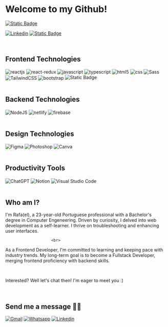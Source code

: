 <br>

# Welcome to my Github!


[![Static Badge](https://img.shields.io/badge/My%20Website-%23617566?style=for-the-badge&logo=data%3Aimage%2Fpng%3Bbase64%2CiVBORw0KGgoAAAANSUhEUgAAADIAAAAyCAYAAAAeP4ixAAAACXBIWXMAAAsTAAALEwEAmpwYAAAG00lEQVR4nO1a6Y8URRQfQDw%2FeF9gvDGamGgiKBg%2FaFS8IvE%2B8IjReOAC4hUvFgQiAgIag3hFJPrBf4BElwUEj2hEQA5BVnFlYXdm%2Br3umV0%2FsSu0%2BY2%2Fwkcx0z3LzsrGbCWd6a56R706Xv3eq8lk%2Bsv%2FtBSLxWNV9XZVnSsiDaraJCKRiPzFJ1LVrWx7Q1VvKxQKx2T6Qmlubj5cRO5X1WUi0qWqcXce8IhIo4iMhazMQTLgWVXNmU5h1Heb78YgCG5033xfZtp3g8cYllXVp5uamg77T4wIw%2FByVd1iOrQxDMNnVHWqG2VVHe%2FoHZ35nmgMmAJeEdlk5P2sqiN7exbmm1HfGobhXXEcDxCRESLSKSJ7VPVhy%2BcbghIEwaPs9C4RGQ4ZYRjeDZlmdufVfLlhU6rqV2bEJ8dxfAja8Kuq69jhBT5vOUNY%2Fy7b1nqy6s1%2BWxlF0dE1MUJEhojIehrxu6pe6rWPY1tzS0vLEdUaks1mjxKRFvI%2B7vFcBnls%2Bymfz5%2FSIyPa2tpOVNVtbi8EQXCqbY%2FjeLCIbOdmvrecjEqGoNDjlQYBsjL7D%2BBG8v%2Fa3t5%2B%2FAEZwWleTkXt%2BXz%2BnISObI%2FjeFB3DYEOEdlBGWP9duiEbrYvraQjsfDQsn7%2FTxF5MwiC8wxNyVDsmQQ5FQ1he71z1xkW6IAu6PT6MKtbRoRheAM8EDwRvJCqLqFHcgLXicgMngWdSWs4zRAsV3o8yJphHEdMnUvQB%2BMVR1dlBDas2xeq%2BpKrz%2BfzF4vIIhEpeKfzLlX9El5IROrCMLwe7hjLgrClRId3LpURoMFZQ8%2B1kgNmZQLaLIJOMyCT3X6pyi3jdKWwzf4GRInj%2BFARudlt8lo%2BIrIdsqGjnF53zuBQTTQC8MDBDghMMThLuitV9VoMgIh8SFC4WlV%2FI1DcO8qoU9UfSPOBqk4CL2WUYEqSThG5hXRt5Yy1hPdR6QactglGnEa6YhzHA1MMTtwjKEQHbskOTaErwRkggSRDGtnBJ5IUi8gYKl2RRFetIaRbQd1jUnTXka6hIgyhZ%2BhMO3xEZBo7OLuGhsxhB19NO6RdP%2BFA0uT2lz5RlHFGEAT3mLoJxvO86OpBw%2Fof8e1wkYg84ANKPvVG5h2kXc%2FvX7iB7zQ04w3vXuSAENnFLRUNEZHXyPiJqfveCFxjBH7Kupe9ffOZ4f3GDMIGU%2F8x66dS1mzSLDY03xne9ab%2BI9ZNTzJkOIkEAI0n8R5CEkRucT6fPxcuV1XzpD0fvDiF3XkBMBhF0emEOZsNir0ALhTnAGfgQhoyku0BZDu9MMBEj463lf24KJPip92JPdIAuucRlrrlFYbhKL5vsvwO2kRRdAXgjZsxPqXl5QYLWRZPbwkFIxYxel9Q1Vd8XsRFFY0ws%2FK2mzrMAkYmiqIzzOysIbgDzTSPdx7rZ2IWQF8oFM4CP0d4g4ntZ3qDsMDXWygUzizHW43bR2eucsuLTCv9%2FeJGz4I6FM7EXl4R%2Bdbwfm15AR49vVd7elf5e83OWqoh2BtYq26jIVFgRm2i2YD7TS%2F3TpuhqSvnwUTkDx8CMcgSQ%2FOY4X3S1O9Igk%2F7FEBoB9HtKZ%2FNZk8yiYGy06uq75O3K5fLnezqi8XicYT8aJtfQe9itu%2BDLjzet6oyor%2F0lVL4BzQiYdaFJZREC2DH5TWnhqDR5QhKh2SPQKOB8eP6KoxXQhcR%2BSI1sALmSgqYEPyQrqNGgdVAk%2FYZkkA3wCGMxMCKoW5blSNjQ93RJtRdylB3m01U8B0n%2F2rQgJb5gapDXVW9lbJ2Joa6JH7EzEpfTT48lGgEGQa5XK9DtinpoE6mgxbi4ArD8DpgolwudzaT3yU6vKMObaTBIbcQvFWmg%2BrZvi5tOdtZuSYlQbeWmKjWCbrpkJ2UoAOEqsoIP4Y2TwdAYRAEw3wv18OU6ZQyKdNhBKAdXh9ez3S3cIk1piSxx7K9xd1xdMcQ4qudVSaxGw4oiY3S0dFxAlKULvbwXSOvFZordSTNEFV9sNK1gqoONUFVE%2FBWpicF6x%2BXLU6hf7%2BHHJhDtK2trUd286JnR7mLnjAMR0Ge29wWfPao0PuscqgW69qNIO9R3AZ9p1pDVPU9tq0xV2%2BDAX965erNuwydZ25km5BJ4ak83MFsnENphiDWcGGCiFwCGbjx0n%2BXMXTM7dW7dywtBxOoFGHpc8b7oBMTKhmiqk%2FZ62nwIkFh5G2qKgKsRSGUmeRFg%2Fv8YQB%2FDgiC4Cb3zffllf4wQO81MRV69JZBWBLETp0HAElwyDUAAB4UA8oVbEqCutki8jmyh4QaXXxwP7KFbbNw11HzjdxfMn2n%2FA33tOsywrC8DQAAAABJRU5ErkJggg%3D%3D)
](https://rafa-lopes.netlify.app/)
  
[![Linkedin](https://img.shields.io/badge/LinkedIn-0077B5?style=for-the-badge&logo=linkedin&logoColor=white)](https://www.linkedin.com/in/rafael-lopes-frontend-developer/)
[![Static Badge](https://img.shields.io/badge/download%20cv-%23ddd?style=for-the-badge&logo=data%3Aimage%2Fpng%3Bbase64%2CiVBORw0KGgoAAAANSUhEUgAAADIAAAAyCAYAAAAeP4ixAAAACXBIWXMAAAsTAAALEwEAmpwYAAABDElEQVR4nO2X%2FQqCQBDE5ylMev8XKf%2BKoBKij6fZEFY4xIv1Wrq15gdLgt6442x2AcTMDsARP4BorR6hkWAwkWgwkWgwkWgwkWgwkWiESESM1Rk0cnQL7lOM9QZ7g0YII6vXkAhNgEaCPU0wkWBPE0zkTxM5AbgAaAs0hjU9gINDHx8L9HrNPWMmp9HqmuHcOYKRBsBVr3sC2Bo0Nsmax8yaar%2Fs78xMNZaa%2BPoWJWcm1SgxUWWvNWdm1Cg1UW3TmH6Jx8%2F0OPdS8O7DRSBNJq2lSYTYxk%2FNlJoI8X9kGKGbVluxD3hsLxotrN2IB0IjChNxRjhaCkfLGeFoKRwtZ4SjpUiwQim1GzcbeQG1AFqJ0C8cGAAAAABJRU5ErkJggg%3D%3D)
](https://drive.google.com/file/d/14v_VkQ3HAfnLcltgsVtZeOgxJAvctO6L/view?usp=share_link?alt=media&token=d6ef8f22-21a7-41e5-8ac7-d8afc5003be6)

<br>

## Frontend Technologies

<div style="display: inline_block">

<img align="center" style="display:inline" alt="reactjs"  src="https://img.shields.io/badge/React-20232A?style=for-the-badge&logo=react&logoColor=61DAFB"/>

<img align="center" style="display:inline" alt="react-redux"  src="https://img.shields.io/badge/Redux-20232A?style=for-the-badge&logo=redux&logoColor=61DAFB"/>

<img align="center" style="display:inline" alt="javascript"  src="https://img.shields.io/badge/JavaScript-323330?style=for-the-badge&logo=javascript&logoColor=F7DF1E">

<img align="center" style="display:inline" alt="typescript"  src="https://img.shields.io/badge/TypeScript-323330?style=for-the-badge&logo=typescript&logoColor=2f74c0">

<img align="center" style="display:inline" alt="html5"  src="https://img.shields.io/badge/HTML5-E34F26?style=for-the-badge&logo=html5&logoColor=white"/>

<img align="center" style="display:inline" alt="css"  src="https://img.shields.io/badge/CSS3-1572B6?style=for-the-badge&logo=css3&logoColor=white"/>

<img align="center" style="display:inline" alt="Sass"  src="https://img.shields.io/badge/Sass-1572B6?style=for-the-badge&&color=c76494&logo=Sass&logoColor=white"/>

<img align="center" style="display:inline" alt="TailwindCSS"  src="https://img.shields.io/badge/TailwindCSS-1572B6?style=for-the-badge&logo=TailwindCSS&logoColor=white"/>

<img align="center" style="display:inline" alt="bootstrap"  src="https://img.shields.io/badge/Bootstrap-563D7C?style=for-the-badge&logo=bootstrap&logoColor=white"/>

<img alt="Static Badge" src="https://img.shields.io/badge/And%20more!-%23ddd?style=for-the-badge&logo=data%3Aimage%2Fpng%3Bbase64%2CiVBORw0KGgoAAAANSUhEUgAAADIAAAAyCAYAAAAeP4ixAAAACXBIWXMAAAsTAAALEwEAmpwYAAAA5UlEQVR4nO3UMW7CQBSE4b%2BBVOC0gUORcAxMuCXESBClAcM1IH2ijYaVI7IRnddiPulVnnnF2mswMzMzMzMzuwsPwCtQAZ%2BaN2AO9DvQ%2FzEGPoCvxLwDI%2FLtx5O4LNkBE2CgeQZqPdsmTqbtfrRQcA8UXCsay8oM%2B9FaoXASKS%2FKhG82t350Vii8ypShMqcM%2B9HphkXFP4va7keVQuFipUyVWWXYj%2BYK1YnL9ggclZll2I%2F6%2Bk%2BH4EEXa6iZNpZsgF6G%2FV9GjWV%2FTVjylHH%2F6mRKfYdnzVKvs9eBvpmZmZmZmRkd9w1Ms7n%2BqE9GlAAAAABJRU5ErkJggg%3D%3D">

</div>

<br>

## Backend Technologies

<div style="display: inline_block">

<img align="center" style="display:inline" alt="NodeJS"  src="https://img.shields.io/badge/Node.js-43853D?style=for-the-badge&logo=node.js&logoColor=white"/>

<img align="center" style="display:inline" alt="netlify"  src="https://img.shields.io/badge/Netlify-00C7B7?style=for-the-badge&logo=netlify&logoColor=white"/>

<img align="center" style="display:inline" alt="firebase"  src="https://img.shields.io/badge/Firebase-E34F26?style=for-the-badge&logo=firebase&logoColor=whtie"/>

</div>

<br>

## Design Technologies

<div style="display: inline_block">

<img align="center" style="display:inline" alt="Figma"  src="https://img.shields.io/badge/Figma-f7f7f7?style=for-the-badge&logo=Figma"/>

<img align="center" style="display:inline" alt="Photoshop"  src="https://img.shields.io/badge/Photoshop-001d34?style=for-the-badge&logo=Adobe-Photoshop"/>

<img align="center" style="display:inline" alt="Canva"  src="https://img.shields.io/badge/Canva-20232A?style=for-the-badge&logo=Canva"/>

</div>

<br>

## Productivity Tools

<div style="display: inline_block">

<img align="center" style="display:inline" alt="ChatGPT"  src="https://img.shields.io/badge/ChatGPT-79277d?style=for-the-badge&logo=openai"/>

<img align="center" style="display:inline" alt="Notion"  src="https://img.shields.io/badge/Notion-333?style=for-the-badge&logo=Notion"/>

<img align="center" style="display:inline" alt="Visual Studio Code"  src="https://img.shields.io/badge/Visual Studio Code-1b5ea6?style=for-the-badge&logo=Visual Studio Code"/>

</div>

<br>

## Who am I?

<p>  I'm Rafa(el), a 23-year-old Portuguese professional with
                        a Bachelor's degree in Computer Engeneering. Driven by
                        curiosity, I delved into web development as a
                        self-learner. I thrive on troubleshooting and enhancing
                        user interfaces.</p>
                        
                        <br>
<p>As a Frontend Developer, I'm committed to learning and
                        keeping pace with industry trends. My long-term goal is
                        to become a Fullstack Developer, merging frontend
                        proficiency with backend skills.</p>

<br>

<p>Interested? Well let's chat then! I'm eager to meet you :)</p>

<br>

## Send me a message 🙋‍♂️

[![Gmail](https://img.shields.io/badge/Gmail-0078D4?style=for-the-badge&color=red&logo=gmail&logoColor=white)](mailto:rafalopessecond@gmail.com)
[![Whatsapp](https://img.shields.io/badge/WhatsApp-25D366?style=for-the-badge&logo=whatsapp&logoColor=white)](https://wa.me/+351914745806)
[![Linkedin](https://img.shields.io/badge/LinkedIn-0077B5?style=for-the-badge&logo=linkedin&logoColor=white)](https://www.linkedin.com/in/rafael-lopes-frontend-developer/)
